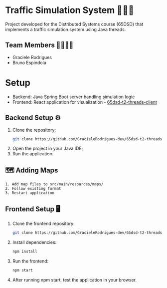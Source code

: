 # Traffic Simulation System 🚦🚗🚙
Project developed for the Distributed Systems course (65DSD) that implements a traffic simulation system using Java threads.

## Team Members 🧑‍💻👩‍💻
* Graciele Rodrigues
* Bruno Espindola

# Setup

* Backend: Java Spring Boot server handling simulation logic
* Frontend: React application for visualization - [65dsd-t2-threads-client]([https://link-url-here.org](https://github.com/GracieleRodrigues-dev/65dsd-t2-threads-client))

## Backend Setup ⚙️
1. Clone the repository;
   ````bash
   git clone https://github.com/GracieleRodrigues-dev/65dsd-t2-threads.git
3. Open the project in your Java IDE;
4. Run the application.

## 🗺️ Adding Maps
    1. Add map files to src/main/resources/maps/
    2. Follow existing format
    3. Restart application
       
## Frontend Setup 🖥️
1. Clone the frontend repository:
   ```bash
   git clone https://github.com/GracieleRodrigues-dev/65dsd-t2-threads-client.git
2. Install dependencies:
   ```bash
   npm install
3. Run the frontend:
   ```bash
   npm start
4. After running npm start, test the application in your browser.







